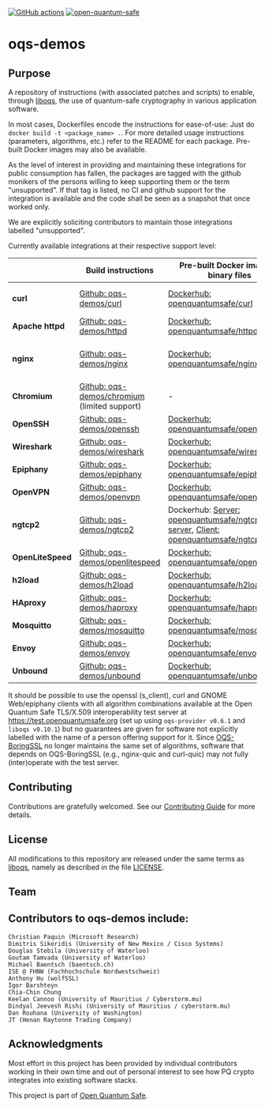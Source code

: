 [![GitHub actions](https://github.com/open-quantum-safe/oqs-demos/actions/workflows/linux.yml/badge.svg)](https://github.com/open-quantum-safe/oqs-demos/actions/workflows/linux.yml)
[![open-quantum-safe](https://circleci.com/gh/open-quantum-safe/oqs-demos.svg?style=svg)](https://app.circleci.com/pipelines/github/open-quantum-safe/oqs-demos)

oqs-demos
=========

## Purpose

A repository of instructions (with associated patches and scripts) to enable, through [liboqs](https://github.com/open-quantum-safe/liboqs), the use of quantum-safe cryptography in various application software.

In most cases, Dockerfiles encode the instructions for ease-of-use: Just do `docker build -t <package_name> .`. For more detailed usage instructions (parameters, algorithms, etc.) refer to the README for each package.  Pre-built Docker images may also be available.

As the level of interest in providing and maintaining these integrations for public consumption has fallen, the packages are tagged with the github monikers of the persons willing to keep supporting them or the term "unsupported". If that tag is listed, no CI and github support for the integration is available and the code shall be seen as a snapshot that once worked only. 

We are explicitly soliciting contributors to maintain those integrations labelled "unsupported".

Currently available integrations at their respective support level:

|                  | **Build instructions**                 | **Pre-built Docker image or binary files**                                                                                   | Support? |
| ---------------- | -------------------------------------- | ---------------------------------------------------------------------------------------------------------------------------- | -------- |
| **curl**         | [Github: oqs-demos/curl](curl)         | [Dockerhub: openquantumsafe/curl](https://hub.docker.com/repository/docker/openquantumsafe/curl)                             | @baentsch, @pi-314159
| **Apache httpd** | [Github: oqs-demos/httpd](httpd)       | [Dockerhub: openquantumsafe/httpd](https://hub.docker.com/repository/docker/openquantumsafe/httpd)                           | @baentsch
| **nginx**        | [Github: oqs-demos/nginx](nginx)       | [Dockerhub: openquantumsafe/nginx](https://hub.docker.com/repository/docker/openquantumsafe/nginx)                           | @baentsch, @bhess, @pi-314159
| **Chromium** | [Github: oqs-demos/chromium](chromium) (limited support) | - | @pi-314159 |
| **OpenSSH**      | [Github: oqs-demos/openssh](openssh)   | [Dockerhub: openquantumsafe/openssh](https://hub.docker.com/repository/docker/openquantumsafe/openssh)                       | unsupported
| **Wireshark**    | [Github: oqs-demos/wireshark](wireshark)   | [Dockerhub: openquantumsafe/wireshark](https://hub.docker.com/repository/docker/openquantumsafe/wireshark)                       | unsupported
| **Epiphany**     | [Github: oqs-demos/epiphany](epiphany)   | [Dockerhub: openquantumsafe/epiphany](https://hub.docker.com/repository/docker/openquantumsafe/epiphany)                       | unsupported
| **OpenVPN**      | [Github: oqs-demos/openvpn](openvpn)   | [Dockerhub: openquantumsafe/openvpn](https://hub.docker.com/repository/docker/openquantumsafe/openvpn)                       | unsupported
| **ngtcp2**         | [Github: oqs-demos/ngtcp2](ngtcp2)       | Dockerhub: [Server: openquantumsafe/ngtcp2-server](https://hub.docker.com/repository/docker/openquantumsafe/ngtcp2-server), [Client: openquantumsafe/ngtcp2-client](https://hub.docker.com/repository/docker/openquantumsafe/ngtcp2-client)                       | unsupported
| **OpenLiteSpeed**         | [Github: oqs-demos/openlitespeed](openlitespeed)       | [ Dockerhub: openquantumsafe/openlitespeed](https://hub.docker.com/repository/docker/openquantumsafe/openlitespeed)                       | unsupported
| **h2load**         | [Github: oqs-demos/h2load](h2load)       | [ Dockerhub: openquantumsafe/h2load](https://hub.docker.com/repository/docker/openquantumsafe/h2load)                       | unsupported
| **HAproxy**      | [Github: oqs-demos/haproxy](haproxy)   | [Dockerhub: openquantumsafe/haproxy](https://hub.docker.com/repository/docker/openquantumsafe/haproxy)                       | unsupported
| **Mosquitto**         | [Github: oqs-demos/mosquitto](mosquitto)       | [Dockerhub: openquantumsafe/mosquitto](https://hub.docker.com/repository/docker/openquantumsafe/mosquitto)               | unsupported
| **Envoy**         | [Github: oqs-demos/envoy](envoy)       | [ Dockerhub: openquantumsafe/envoy](https://hub.docker.com/repository/docker/openquantumsafe/envoy)                       | unsupported
| **Unbound**         | [Github: oqs-demos/unbound](unbound)       | [ Dockerhub: openquantumsafe/unbound](https://hub.docker.com/repository/docker/openquantumsafe/unbound)                       | unsupported

It should be possible to use the openssl (s_client), curl and GNOME Web/epiphany clients with all algorithm combinations available at the Open Quantum Safe TLS/X.509 interoperability test server at https://test.openquantumsafe.org (set up using `oqs-provider v0.6.1` and `liboqs v0.10.1`) but no guarantees are given for software not explicitly labelled with the name of a person offering support for it. Since [OQS-BoringSSL](https://github.com/open-quantum-safe/boringssl) no longer maintains the same set of algorithms, software that depends on OQS-BoringSSL (e.g., nginx-quic and curl-quic) may not fully (inter)operate with the test server.

## Contributing

Contributions are gratefully welcomed. See our [Contributing Guide](https://github.com/open-quantum-safe/oqs-demos/wiki/Contributing-guide) for more details.

## License

All modifications to this repository are released under the same terms as [liboqs](https://github.com/open-quantum-safe/liboqs), namely as described in the file [LICENSE](https://github.com/open-quantum-safe/liboqs/blob/main/LICENSE.txt).

## Team

## Contributors to oqs-demos include:

    Christian Paquin (Microsoft Research)
    Dimitris Sikeridis (University of New Mexico / Cisco Systems)
    Douglas Stebila (University of Waterloo)
    Goutam Tamvada (University of Waterloo)
    Michael Baentsch (baentsch.ch)
    ISE @ FHNW (Fachhochschule Nordwestschweiz)
    Anthony Hu (wolfSSL)
    Igor Barshteyn
    Chia-Chin Chung
    Keelan Cannoo (University of Mauritius / Cyberstorm.mu)
    Dindyal Jeevesh Rishi (University of Mauritius / cyberstorm.mu)
    Dan Rouhana (University of Washington)
    JT (Henan Raytonne Trading Company)

## Acknowledgments

Most effort in this project has been provided by individual contributors working in their own time and out of personal interest to see how PQ crypto integrates into existing software stacks.

This project is part of [Open Quantum Safe](https://openquantumsafe.org/news/).


